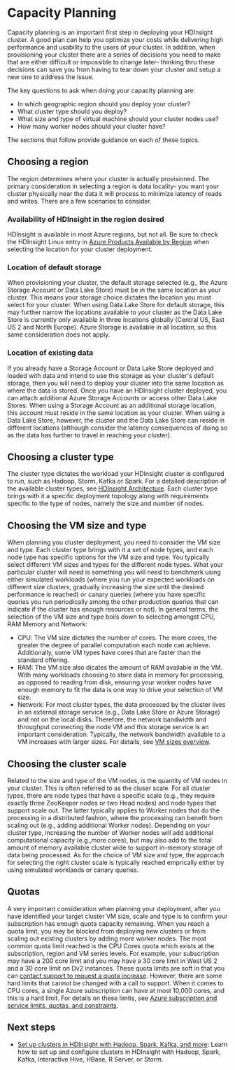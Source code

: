 
# Capacity Planning
Capacity planning is an important first step in deploying your HDInsight cluster. A good plan can help you optimize your costs while delivering high performance and usability to the users of your cluster. In addition, when provisioning your cluster there are a series of decisions you need to make that are either difficult or impossible to change later- thinking thru these decisions can save you from having to tear down your cluster and setup a new one to address the issue. 

The key questions to ask when doing your capacity planning are:
* In which geographic region should you deploy your cluster?
* What cluster type should you deploy?
* What size and type of virtual machine should your cluster nodes use?
* How many worker nodes should your cluster have?

The sections that follow provide guidance on each of these topics. 

## Choosing a region
The region determines where your cluster is actually provisioned.  The primary consideration in selecting a region is data locality- you want your cluster physically near the data it will process to minimize latency of reads and writes. 
There are a few scenarios to consider. 

### Availability of HDInsight in the region desired
HDInsight is available in most Azure regions, but not all. Be sure to check the HDInsight Linux entry in [Azure Products Available by Region](https://azure.microsoft.com/regions/services/) when selecting the location for your cluster deployment.

### Location of default storage
When provisioning your cluster, the default storage selected (e.g., the Azure Storage Account or Data Lake Store) must be in the same location as your cluster. This means your storage choice dictates the location you must select for your cluster. When using Data Lake Store for default storage, this may further narrow the locations available to your cluster as the Data Lake Store is currently only available in three locations globally (Central US, East US 2 and North Europe). Azure Storage is available in all location, so this same consideration does not apply. 

### Location of existing data
If you already have a Storage Account or Data Lake Store deployed and loaded with data and intend to use this storage as your cluster's default storage, then you will need to deploy your cluster into the same location as where the data is stored. Once you have an HDInsight cluster deployed, you can attach additional Azure Storage Accounts or access other Data Lake Stores. When using a Storage Account as an additional storage location, this account must reside in the same location as your cluster. When using a Data Lake Store, however, the cluster and the Data Lake Store can reside in different locations (although consider the latency consequences of doing so as the data has further to travel in reaching your cluster).

## Choosing a cluster type
The cluster type dictates the workload your HDInsight cluster is configured to run, such as Hadoop, Storm, Kafka or Spark. For a detailed description of the available cluster types, see [HDInsight Architecture](hdinsight-architecture.md). Each cluster type brings with it a specific deployment topology along with requirements specific to the type of nodes, namely the size and number of nodes. 

## Choosing the VM size and type
When planning you cluster deployment, you need to consider the VM size and type. Each cluster type brings with it a set of node types, and each node type has specific options for the VM size and type. You typically select different VM sizes and types for the different node types. What  your particular cluster will need is something you will need to benchmark using either simulated workloads (where you run your expected workloads on different size clusters, gradually increasing the size until the desired performance is reached) or canary queries (where you have specific queries you run periodically among the other production queries that can indicate if the cluster has enough resources or not). In general terms, the selection of the VM size and type boils down to selecting amongst CPU, RAM Memory and Network:

* CPU: The VM size dictates the number of cores. The more cores, the greater the degree of parallel computation each node can achieve. Additionally, some VM types have cores that are faster than the standard offering. 
* RAM: The VM size also dicates the amount of RAM available in the VM. With many workloads choosing to store data in memory for processing, as opposed to reading from disk, ensuring your worker nodes have enough memory to fit the data is one way to drive your selection of VM size.
* Network: For most cluster types, the data processed by the cluster lives in an external storage service (e.g., Data Lake Store or Azure Storage) and not on the local disks. Therefore, the network bandwidth and throughput connecting the node VM and this storage service is an important consideration. Typically, the network bandwidth available to a VM increases with larger sizes. For details, see [VM sizes overview](https://docs.microsoft.com/azure/virtual-machines/linux/sizes).  

## Choosing the cluster scale
Related to the size and type of the VM nodes, is the quantity of VM nodes in your cluster. This is often referred to as the cluser scale. For all cluster types, there are node types that have a specific scale (e.g., they require exactly three ZooKeeper nodes or two Head nodes) and node types that support scale out. The latter typically applies to Worker nodes that do the processing in a distributed fashion, where the processing can benefit from scaling out (e.g., adding additional Worker nodes). Depending on your cluster type, increasing the number of Worker nodes will add additional computational capacity (e.g.,more cores), but may also add to the total amount of memory available cluster wide to support in-memory storage of data being processed. As for the choice of VM size and type, the approach for selecting the right cluster scale is typically reached emprically either by using simulated worklaods or canary queries. 

## Quotas
A very important consideration when planning your deployment, after you have identified your target cluster VM size, scale and type is to confirm your subscription has enough quota capacity remaining. When you reach a quota limit, you may be blocked from deploying new clusters or from scaling out existing clusters by adding more worker nodes. The most common quota limit reached is the CPU Cores quota which exists at the subscription, region and VM series levels. For example, your subscription may have a 200 core limit and you may have a 30 core limit in West US 2 and a 30 core limit on Dv2 instances. These quota limits are soft in that you can [contact support to request a quota increase](https://docs.microsoft.com/azure/azure-supportability/resource-manager-core-quotas-request). However, there are some hard limits that cannot be changed with a call to support. When it comes to CPU cores, a single Azure subscription can have at most 10,000 cores, and this is a hard limit. For details on these limits, see [Azure subscription and service limits, quotas, and constraints](https://docs.microsoft.com/azure/azure-subscription-service-limits#limits-and-the-azure-resource-manager).

## Next steps

* [Set up clusters in HDInsight with Hadoop, Spark, Kafka, and more](hdinsight-hadoop-provision-linux-clusters.md): Learn how to set up and configure clusters in HDInsight with Hadoop, Spark, Kafka, Interactive Hive, HBase, R Server, or Storm.  
